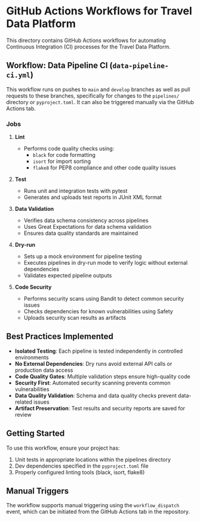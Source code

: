 # GitHub Actions Workflows for Travel Data Platform

This directory contains GitHub Actions workflows for automating Continuous Integration (CI) processes for the Travel Data Platform.

## Workflow: Data Pipeline CI (`data-pipeline-ci.yml`)

This workflow runs on pushes to `main` and `develop` branches as well as pull requests to these branches, specifically for changes to the `pipelines/` directory or `pyproject.toml`. It can also be triggered manually via the GitHub Actions tab.

### Jobs

1. **Lint**
   - Performs code quality checks using:
     - `black` for code formatting
     - `isort` for import sorting
     - `flake8` for PEP8 compliance and other code quality issues

2. **Test**
   - Runs unit and integration tests with pytest
   - Generates and uploads test reports in JUnit XML format

3. **Data Validation**
   - Verifies data schema consistency across pipelines
   - Uses Great Expectations for data schema validation
   - Ensures data quality standards are maintained

4. **Dry-run**
   - Sets up a mock environment for pipeline testing
   - Executes pipelines in dry-run mode to verify logic without external dependencies
   - Validates expected pipeline outputs

5. **Code Security**
   - Performs security scans using Bandit to detect common security issues
   - Checks dependencies for known vulnerabilities using Safety
   - Uploads security scan results as artifacts

## Best Practices Implemented

- **Isolated Testing**: Each pipeline is tested independently in controlled environments
- **No External Dependencies**: Dry runs avoid external API calls or production data access
- **Code Quality Gates**: Multiple validation steps ensure high-quality code
- **Security First**: Automated security scanning prevents common vulnerabilities
- **Data Quality Validation**: Schema and data quality checks prevent data-related issues
- **Artifact Preservation**: Test results and security reports are saved for review

## Getting Started

To use this workflow, ensure your project has:

1. Unit tests in appropriate locations within the pipelines directory
2. Dev dependencies specified in the `pyproject.toml` file
3. Properly configured linting tools (black, isort, flake8)

## Manual Triggers

The workflow supports manual triggering using the `workflow_dispatch` event, which can be initiated from the GitHub Actions tab in the repository. 